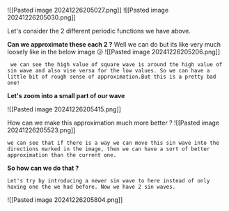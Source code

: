 ![[Pasted image 20241226205027.png]]
![[Pasted image 20241226205030.png]]

Let's consider the 2 different periodic functions we have above.

**Can we approximate these each 2 ?**
Well we can do but its like very much loosely like in the below image 😕
	![[Pasted image 20241226205206.png]]

	 we can see the high value of square wave is around the high value of sin wave and also vise versa for the low values. So we can have a little bit of rough sense of approximation.But this is a pretty bad one!

**Let's zoom into a small part of our wave**

![[Pasted image 20241226205415.png]]

How can we make this approximation much more better ? 
![[Pasted image 20241226205523.png]]
```
we can see that if there is a way we can move this sin wave into the directions marked in the image, then we can have a sort of better approximation than the current one. 

```

**So how can we do that ?**

```
Let's try by introducing a newer sin wave to here instead of only having one the we had before. Now we have 2 sin waves.
```

![[Pasted image 20241226205804.png]]
